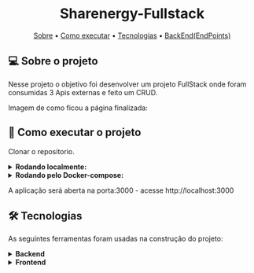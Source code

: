 <h1 align="center">
   Sharenergy-Fullstack
</h1>

<p align="center">
 <a href="#-sobre-o-projeto">Sobre</a> •
 <a href="#-como-executar-o-projeto">Como executar</a> • 
 <a href="#-tecnologias">Tecnologias</a> • 
 <a href="#-endpoints">BackEnd(EndPoints)</a> 
</p>

## 💻 Sobre o projeto

Nesse projeto o objetivo foi desenvolver um projeto FullStack onde foram consumidas 3 Apis externas e feito um CRUD.

Imagem de como ficou a página finalizada:

## 🚀 Como executar o projeto

Clonar o repositorio.

<details>
<summary><strong>Rodando localmente:</strong></summary><br />

<strong>BackEnd(Porta 3001)</strong>

- Entrar na pasta server

- Criar um arquivo .env na raiz do projeto(passar as variaveis de ambiente especificadas em .env.example)

  Executar os comandos:

  - npm install

  - npm run start

  Caso Banco não esteja criado e alimentado pode utilizar o comando:

  - npm run prestart(Fara a criação do banco de dados,migrations e alimentação do banco)

<strong>FrontEnd(Porta 3000)</strong>

- Entrar na pasta client

Executar os comandos:

    - npm install

    - npm run start

</details>

<details>
<summary><strong>Rodando pelo Docker-compose:</strong></summary><br />
   Na pasta raiz executar o comando:
   
    - docker-compose up

Nesse momento tanto o front quanto o back devem estar rodando normalmente
Caso não ocorra de os seguintes comandos:

    - docker exec -it app_server bash

    - npm install

    - npm run start

    Abra outro terminal e de os comandos:

    - docker exec -it app_client bash

    - npm install

    - npm run start

</details>

A aplicação será aberta na porta:3000 - acesse http://localhost:3000

## 🛠 Tecnologias

As seguintes ferramentas foram usadas na construção do projeto:

<details>
<summary><strong>Backend</strong></summary><br />

- **[TypeScript]**
- **[Node.js]**
- **[Sequelize]**
- **[EsLint]**
- **[Express]**
- **[MySQL]**
- **[CORS]**
- **[SINON]**
- **[HELMET]**
</details>

<details>
<summary><strong>Frontend</strong></summary><br />

- **[React]**
- **[React Router DOM]**
- **[EsLint]**
- **[Axios]**
- **[Material-UI V4]**
- **[Tailwind CSS]**

## </details>
